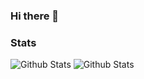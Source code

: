 ### Hi there 👋

### Stats
![Github Stats](https://github-readme-stats.vercel.app/api?username=theonlywalrus&count_private=true&line_height=21&show_icons=true&hide_border=true&theme=tokyonight)
![Github Stats](https://github-readme-stats.vercel.app/api/top-langs/?username=theonlywalrus&layout=compact&card_width=250&hide_border=true&langs_count=8&theme=tokyonight)
